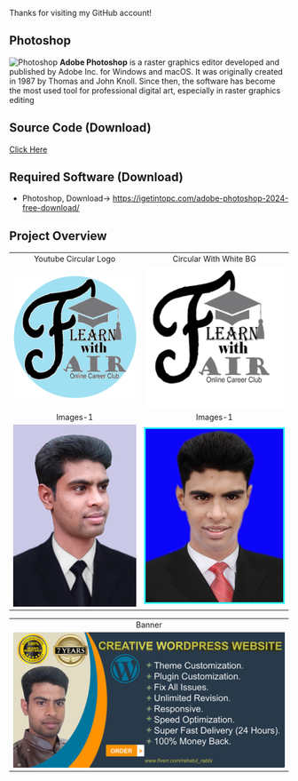Thanks for visiting my GitHub account!

## Photoshop
![Photoshop](https://seeklogo.com/images/A/adobe-photoshop-cc-circle-logo-3BE8AF841D-seeklogo.com.png) **Adobe Photoshop** is a raster graphics editor developed and published by Adobe Inc. for Windows and macOS. It was originally created in 1987 by Thomas and John Knoll. Since then, the software has become the most used tool for professional digital art, especially in raster graphics editing


## Source Code (Download)
[Click Here](https://mega.nz/folder/8PcXwSwS#XeNgkeSf5hz40GM_Jilo7g)

## Required Software (Download)
- Photoshop, Download-> https://igetintopc.com/adobe-photoshop-2024-free-download/


## Project Overview

|   |   |
|:---:|:---:|
|Youtube Circular Logo|Circular With White BG|
|![basic](https://github.com/learnwithfair/photoshop/blob/main/images/Learn%20With%20Fair%20Youtube%20Channel%20Logo%20(2).png)|![without BG](https://github.com/learnwithfair/photoshop/blob/main/images/Learn%20With%20Fair%20Youtube%20Channel%20Logo.png)|
|Images-1|Images-1|
|![rahatul](https://github.com/learnwithfair/photoshop/blob/main/images/rahatul.png)|![Rahat](https://github.com/learnwithfair/photoshop/blob/main/images/Rahat.jpg)|

|   |
|:---:|
| Banner |
|![banner](https://github.com/learnwithfair/photoshop/blob/main/images/wp.png)|

